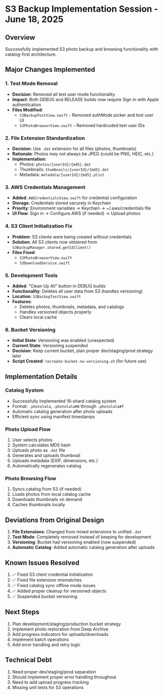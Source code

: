 # S3 Backup Implementation Session - June 18, 2025

## Overview
Successfully implemented S3 photo backup and browsing functionality with catalog-first architecture.

## Major Changes Implemented

### 1. Test Mode Removal
- **Decision**: Removed all test user mode functionality
- **Impact**: Both DEBUG and RELEASE builds now require Sign in with Apple authentication
- **Files Modified**:
  - `S3BackupTestView.swift` - Removed authMode picker and test user UI
  - `S3PhotoBrowserView.swift` - Removed hardcoded test user IDs

### 2. File Extension Standardization
- **Decision**: Use `.dat` extension for all files (photos, thumbnails)
- **Rationale**: Photos may not always be JPEG (could be PNG, HEIC, etc.)
- **Implementation**:
  - Photos: `photos/{userId}/{md5}.dat`
  - Thumbnails: `thumbnails/{userId}/{md5}.dat`
  - Metadata: `metadata/{userId}/{md5}.plist`

### 3. AWS Credentials Management
- **Added**: `AWSCredentialsView.swift` for credential configuration
- **Storage**: Credentials stored securely in Keychain
- **Priority**: Environment variables → Keychain → ~/.aws/credentials file
- **UI Flow**: Sign in → Configure AWS (if needed) → Upload photos

### 4. S3 Client Initialization Fix
- **Problem**: S3 clients were being created without credentials
- **Solution**: All S3 clients now obtained from `S3BackupManager.shared.getS3Client()`
- **Files Fixed**:
  - `S3PhotoBrowserView.swift`
  - `S3DownloadService.swift`

### 5. Development Tools
- **Added**: "Clean Up All" button in DEBUG builds
- **Functionality**: Deletes all user data from S3 (handles versioning)
- **Location**: `S3BackupTestView.swift`
- **Features**:
  - Deletes photos, thumbnails, metadata, and catalogs
  - Handles versioned objects properly
  - Clears local cache

### 6. Bucket Versioning
- **Initial State**: Versioning was enabled (unexpected)
- **Current State**: Versioning suspended
- **Decision**: Keep current bucket, plan proper dev/staging/prod strategy later
- **Script Created**: `recreate-bucket-no-versioning.sh` (for future use)

## Implementation Details

### Catalog System
- Successfully implemented 16-shard catalog system
- Format: `.photolala`, `.photolala#0` through `.photolala#f`
- Automatic catalog generation after photo uploads
- Efficient sync using manifest timestamps

### Photo Upload Flow
1. User selects photos
2. System calculates MD5 hash
3. Uploads photo as `.dat` file
4. Generates and uploads thumbnail
5. Uploads metadata (EXIF, dimensions, etc.)
6. Automatically regenerates catalog

### Photo Browsing Flow
1. Syncs catalog from S3 (if needed)
2. Loads photos from local catalog cache
3. Downloads thumbnails on demand
4. Caches thumbnails locally

## Deviations from Original Design

1. **File Extensions**: Changed from mixed extensions to unified `.dat`
2. **Test Mode**: Completely removed instead of keeping for development
3. **Versioning**: Bucket had versioning enabled (now suspended)
4. **Automatic Catalog**: Added automatic catalog generation after uploads

## Known Issues Resolved

1. ✅ Fixed S3 client credential initialization
2. ✅ Fixed file extension mismatches
3. ✅ Fixed catalog sync offline mode issues
4. ✅ Added proper cleanup for versioned objects
5. ✅ Suspended bucket versioning

## Next Steps

1. Plan development/staging/production bucket strategy
2. Implement photo restoration from Deep Archive
3. Add progress indicators for uploads/downloads
4. Implement batch operations
5. Add error handling and retry logic

## Technical Debt

1. Need proper dev/staging/prod separation
2. Should implement proper error handling throughout
3. Need to add upload progress tracking
4. Missing unit tests for S3 operations